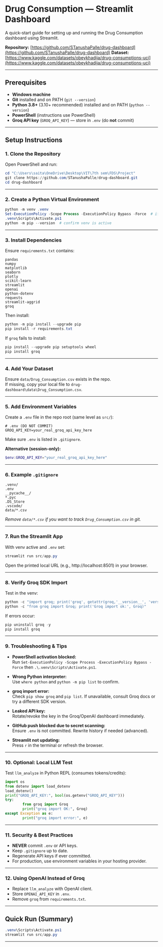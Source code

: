 # Drug Consumption — Streamlit Dashboard

A quick-start guide for setting up and running the Drug Consumption dashboard using Streamlit.

**Repository:** [https://github.com/STanushaPalle/drug-dashboard](https://github.com/STanushaPalle/drug-dashboard)
**Dataset:** [https://www.kaggle.com/datasets/obeykhadija/drug-consumptions-uci](https://www.kaggle.com/datasets/obeykhadija/drug-consumptions-uci)

---

## Prerequisites

- **Windows machine**
- **Git** installed and on PATH (`git --version`)
- **Python 3.8+** (3.10+ recommended) installed and on PATH (`python --version`)
- **PowerShell** (instructions use PowerShell)
- **Groq API key** (`GROQ_API_KEY`) — store in `.env` (do **not** commit)

---

## Setup Instructions

### 1. Clone the Repository

Open PowerShell and run:

```powershell
cd "C:\Users\saita\OneDrive\Desktop\VIT\7th sem\FDS\Project"
git clone https://github.com/STanushaPalle/drug-dashboard.git
cd drug-dashboard
```

---

### 2. Create a Python Virtual Environment

```powershell
python -m venv .venv
Set-ExecutionPolicy -Scope Process -ExecutionPolicy Bypass -Force  # if activation blocked
.venv\Scripts\Activate.ps1
python -m pip --version  # confirm venv is active
```

---

### 3. Install Dependencies

Ensure `requirements.txt` contains:

```
pandas
numpy
matplotlib
seaborn
plotly
scikit-learn
streamlit
openai
python-dotenv
requests
streamlit-aggrid
groq
```

Then install:

```powershell
python -m pip install --upgrade pip
pip install -r requirements.txt
```

If `groq` fails to install:

```powershell
pip install --upgrade pip setuptools wheel
pip install groq
```

---

### 4. Add Your Dataset

Ensure `data/Drug_Consumption.csv` exists in the repo.  
If missing, copy your local file to `drug-dashboard\data\Drug_Consumption.csv`.

---

### 5. Add Environment Variables

Create a `.env` file in the repo root (same level as `src/`):

```
# .env (DO NOT COMMIT)
GROQ_API_KEY=your_real_groq_api_key_here
```

Make sure `.env` is listed in `.gitignore`.

**Alternative (session-only):**

```powershell
$env:GROQ_API_KEY="your_real_groq_api_key_here"
```

---

### 6. Example `.gitignore`

```
.venv/
.env
__pycache__/
*.pyc
.DS_Store
.vscode/
data/*.csv
```

*Remove `data/*.csv` if you want to track `Drug_Consumption.csv` in git.*

---

### 7. Run the Streamlit App

With venv active and `.env` set:

```powershell
streamlit run src/app.py
```

Open the printed local URL (e.g., http://localhost:8501) in your browser.

---

### 8. Verify Groq SDK Import

Test in the venv:

```powershell
python -c "import groq; print('groq', getattr(groq,'__version__', 'version-unknown'))"
python -c "from groq import Groq; print('Groq import ok:', Groq)"
```

If errors occur:

```powershell
pip uninstall groq -y
pip install groq
```

---

### 9. Troubleshooting & Tips

- **PowerShell activation blocked:**  
    Run `Set-ExecutionPolicy -Scope Process -ExecutionPolicy Bypass -Force` then `.\.venv\Scripts\Activate.ps1`.

- **Wrong Python interpreter:**  
    Use `where python` and `python -m pip list` to confirm.

- **groq import error:**  
    Check `pip show groq` and `pip list`. If unavailable, consult Groq docs or try a different SDK version.

- **Leaked API key:**  
    Rotate/revoke the key in the Groq/OpenAI dashboard immediately.

- **GitHub push blocked due to secret scanning:**  
    Ensure `.env` is not committed. Rewrite history if needed (advanced).

- **Streamlit not updating:**  
    Press `r` in the terminal or refresh the browser.

---

### 10. Optional: Local LLM Test

Test `llm_analyze` in Python REPL (consumes tokens/credits):

```python
import os
from dotenv import load_dotenv
load_dotenv()
print("GROQ_API_KEY:", bool(os.getenv("GROQ_API_KEY")))
try:
        from groq import Groq
        print("groq import OK:", Groq)
except Exception as e:
        print("groq import error:", e)
```

---

### 11. Security & Best Practices

- **NEVER** commit `.env` or API keys.
- Keep `.gitignore` up to date.
- Regenerate API keys if ever committed.
- For production, use environment variables in your hosting provider.

---

### 12. Using OpenAI Instead of Groq

- Replace `llm_analyze` with OpenAI client.
- Store `OPENAI_API_KEY` in `.env`.
- Remove `groq` from `requirements.txt`.

---

## Quick Run (Summary)

```powershell
.venv\Scripts\Activate.ps1
streamlit run src/app.py
```

---
